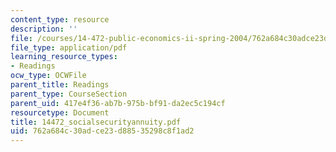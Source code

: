 ```yaml
---
content_type: resource
description: ''
file: /courses/14-472-public-economics-ii-spring-2004/762a684c30adce23d88535298c8f1ad2_14472_socialsecurityannuity.pdf
file_type: application/pdf
learning_resource_types:
- Readings
ocw_type: OCWFile
parent_title: Readings
parent_type: CourseSection
parent_uid: 417e4f36-ab7b-975b-bf91-da2ec5c194cf
resourcetype: Document
title: 14472_socialsecurityannuity.pdf
uid: 762a684c-30ad-ce23-d885-35298c8f1ad2
---
```

